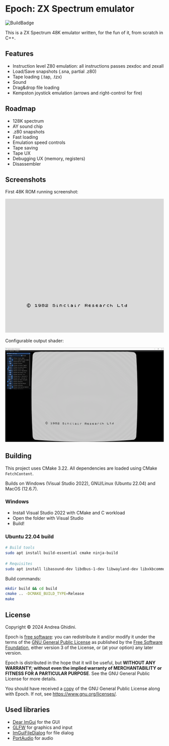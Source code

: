 # Epoch: ZX Spectrum emulator

![BuildBadge](https://github.com/ghidosoft/epoch/actions/workflows/build.yml/badge.svg)

This is a ZX Spectrum 48K emulator written, for the fun of it, from scratch in C++.

## Features
- Instruction level Z80 emulation: all instructions passes zexdoc and zexall
- Load/Save snapshots (.sna, partial .z80)
- Tape loading (.tap, .tzx)
- Sound
- Drag&drop file loading
- Kempston joystick emulation (arrows and right-control for fire)

## Roadmap
- 128K spectrum
- AY sound chip
- .z80 snapshots
- Fast loading
- Emulation speed controls
- Tape saving
- Tape UX
- Debugging UX (memory, registers)
- Disassembler

## Screenshots

First 48K ROM running screenshot:

![ZX Spectrum 48K](docs/images/zx48k_main.png)

Configurable output shader:

![Output using crt-geom shader](docs/images/2024-02-24_crt-geom-shader.png)

## Building

This project uses CMake 3.22. All dependencies are loaded using CMake `FetchContent`.

Builds on Windows (Visual Studio 2022), GNU/Linux (Ubuntu 22.04) and MacOS (12.6.7).

### Windows

* Install Visual Studio 2022 with CMake and C workload
* Open the folder with Visual Studio
* Build!

### Ubuntu 22.04 build

```bash
# Build tools
sudo apt install build-essential cmake ninja-build

# Requisites
sudo apt install libasound-dev libdbus-1-dev libwayland-dev libxkbcommon-dev wayland-protocols xorg-dev
```

Build commands:

```bash
mkdir build && cd build
cmake .. -DCMAKE_BUILD_TYPE=Release
make
```

## License
Copyright &copy; 2024 Andrea Ghidini.

Epoch is [free software](https://www.gnu.org/philosophy/free-sw.html): you can redistribute it and/or modify
it under the terms of the [GNU General Public License](https://www.gnu.org/licenses/gpl-3.0.html) as published by
the [Free Software Foundation](https://www.fsf.org), either version 3 of the License, or
(at your option) any later version.

Epoch is distributed in the hope that it will be useful, but **WITHOUT ANY WARRANTY; without even the implied warranty of MERCHANTABILITY or FITNESS FOR A PARTICULAR PURPOSE**.
See the GNU General Public License for more details.

You should have received a [copy](LICENSE) of the GNU General Public License along with Epoch.
If not, see https://www.gnu.org/licenses/.

## Used libraries
* [Dear ImGui](https://github.com/ocornut/imgui) for the GUI
* [GLFW](https://www.glfw.org/) for graphics and input
* [ImGuiFileDialog](https://github.com/aiekick/ImGuiFileDialog) for file dialog
* [PortAudio](http://www.portaudio.com/) for audio
